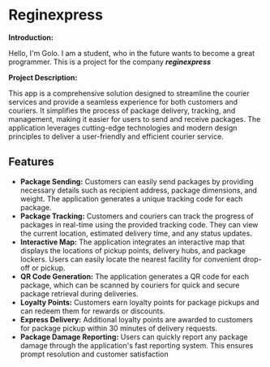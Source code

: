 
# Reginexpress 

**Introduction:**

Hello, I'm Golo. I am a student, who in the future wants to become a great programmer. This is a project for the company ***reginexpress***

**Project Description:**

This app is a comprehensive solution designed to streamline the courier services and provide a seamless experience for both customers and couriers. It simplifies the process of package delivery, tracking, and management, making it easier for users to send and receive packages. The application leverages cutting-edge technologies and modern design principles to deliver a user-friendly and efficient courier service.

## Features

- **Package Sending:** Customers can easily send packages by providing necessary details such as recipient address, package dimensions, and weight. The application generates a unique tracking code for each package.
- **Package Tracking:** Customers and couriers can track the progress of packages in real-time using the provided tracking code. They can view the current location, estimated delivery time, and any status updates.
- **Interactive Map:** The application integrates an interactive map that displays the locations of pickup points, delivery hubs, and package lockers. Users can easily locate the nearest facility for convenient drop-off or pickup.
- **QR Code Generation:** The application generates a QR code for each package, which can be scanned by couriers for quick and secure package retrieval during deliveries.
- **Loyalty Points:** Customers earn loyalty points for package pickups and can redeem them for rewards or discounts.
- **Express Delivery:** Additional loyalty points are awarded to customers for package pickup within 30 minutes of delivery requests.
- **Package Damage Reporting:** Users can quickly report any package damage through the application's fast reporting system. This ensures prompt resolution and customer satisfaction 
